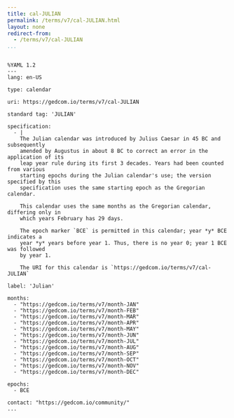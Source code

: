 ```yaml
---
title: cal-JULIAN
permalink: /terms/v7/cal-JULIAN.html
layout: none
redirect-from:
  - /terms/v7/cal-JULIAN
...
```


```

%YAML 1.2
---
lang: en-US

type: calendar

uri: https://gedcom.io/terms/v7/cal-JULIAN

standard tag: 'JULIAN'

specification:
  - |
    The Julian calendar was introduced by Julius Caesar in 45 BC and subsequently
    amended by Augustus in about 8 BC to correct an error in the application of its
    leap year rule during its first 3 decades. Years had been counted from various
    starting epochs during the Julian calendar's use; the version specified by this
    specification uses the same starting epoch as the Gregorian calendar.
    
    This calendar uses the same months as the Gregorian calendar, differing only in
    which years February has 29 days.
    
    The epoch marker `BCE` is permitted in this calendar; year *y* BCE indicates a
    year *y* years before year 1. Thus, there is no year 0; year 1 BCE was followed
    by year 1.
    
    The URI for this calendar is `https://gedcom.io/terms/v7/cal-JULIAN`

label: 'Julian'

months:
  - "https://gedcom.io/terms/v7/month-JAN"
  - "https://gedcom.io/terms/v7/month-FEB"
  - "https://gedcom.io/terms/v7/month-MAR"
  - "https://gedcom.io/terms/v7/month-APR"
  - "https://gedcom.io/terms/v7/month-MAY"
  - "https://gedcom.io/terms/v7/month-JUN"
  - "https://gedcom.io/terms/v7/month-JUL"
  - "https://gedcom.io/terms/v7/month-AUG"
  - "https://gedcom.io/terms/v7/month-SEP"
  - "https://gedcom.io/terms/v7/month-OCT"
  - "https://gedcom.io/terms/v7/month-NOV"
  - "https://gedcom.io/terms/v7/month-DEC"

epochs:
  - BCE

contact: "https://gedcom.io/community/"
...

```
